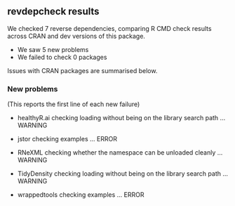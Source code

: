 ## revdepcheck results

We checked 7 reverse dependencies, comparing R CMD check results across CRAN and dev versions of this package.

 * We saw 5 new problems
 * We failed to check 0 packages

Issues with CRAN packages are summarised below.

### New problems
(This reports the first line of each new failure)

* healthyR.ai
  checking loading without being on the library search path ... WARNING

* jstor
  checking examples ... ERROR

* RNeXML
  checking whether the namespace can be unloaded cleanly ... WARNING

* TidyDensity
  checking loading without being on the library search path ... WARNING

* wrappedtools
  checking examples ... ERROR

